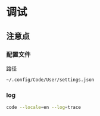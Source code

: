 # 调试

## 注意点

### 配置文件

路径

```sh
~/.config/Code/User/settings.json
```

### log

```sh
code --locale=en --log=trace
```
